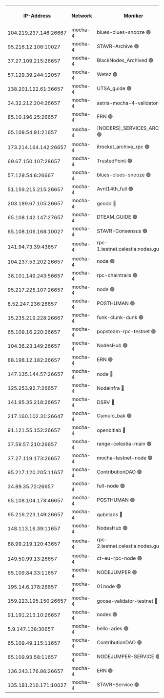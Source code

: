 


<table><tr><th>IP-Address</th><th>Network</th><th>Moniker</th><th>Latest Block Height</th><th>Earliest Block Height</th><th>Catching Up</th><th>Tx Index</th><th>Voting Power</th><th>Version</th><th>Scan Time</th></tr><tr><td>104.219.237.146:26667</td><td>mocha-4</td><td>blues-clues-snooze 🟢</td><td>2986738</td><td>1</td><td>False</td><td>off</td><td>0</td><td>2.2.0</td><td>2024-10-24T07:42:54.633041361UTC</td></tr><tr><td>95.216.12.106:10027</td><td>mocha-4</td><td>STAVR-Archive 🟢</td><td>2986738</td><td>1</td><td>False</td><td>on</td><td>0</td><td>2.3.0</td><td>2024-10-24T07:42:59.261984641UTC</td></tr><tr><td>37.27.109.215:26657</td><td>mocha-4</td><td>BlackNodes_Archived 🟢</td><td>2986739</td><td>1</td><td>False</td><td>off</td><td>0</td><td>2.1.2</td><td>2024-10-24T07:43:03.950715494UTC</td></tr><tr><td>57.129.39.244:12057</td><td>mocha-4</td><td>Wetez 🟢</td><td>2986739</td><td>1</td><td>False</td><td>off</td><td>0</td><td>2.3.0</td><td>2024-10-24T07:43:04.368872369UTC</td></tr><tr><td>138.201.122.61:36657</td><td>mocha-4</td><td>UTSA_guide 🟢</td><td>2986739</td><td>1</td><td>False</td><td>on</td><td>0</td><td>2.3.0</td><td>2024-10-24T07:43:06.822528102UTC</td></tr><tr><td>34.32.212.204:26657</td><td>mocha-4</td><td>astria-mocha-4-validator-1 🔴</td><td>2986739</td><td>1</td><td>False</td><td>on</td><td>10509044</td><td>2.2.0-arabica</td><td>2024-10-24T07:43:07.269829880UTC</td></tr><tr><td>85.10.196.25:26657</td><td>mocha-4</td><td>ERN 🟢</td><td>2986740</td><td>1</td><td>False</td><td>off</td><td>0</td><td>2.3.0</td><td>2024-10-24T07:43:13.821118196UTC</td></tr><tr><td>65.109.54.91:21657</td><td>mocha-4</td><td>[NODERS]_SERVICES_ARCHIVE 🟢</td><td>2986742</td><td>1</td><td>False</td><td>on</td><td>0</td><td>2.2.0-arabica</td><td>2024-10-24T07:43:38.460940372UTC</td></tr><tr><td>173.214.164.142:26657</td><td>mocha-4</td><td>itrocket_archive_rpc 🟢</td><td>2986743</td><td>1</td><td>False</td><td>on</td><td>0</td><td>2.3.0</td><td>2024-10-24T07:43:52.955806476UTC</td></tr><tr><td>69.67.150.107:28657</td><td>mocha-4</td><td>TrustedPoint 🟢</td><td>2986744</td><td>1</td><td>False</td><td>on</td><td>0</td><td>2.3.0</td><td>2024-10-24T07:44:06.584771511UTC</td></tr><tr><td>57.129.54.6:26667</td><td>mocha-4</td><td>blues-clues-snooze 🟢</td><td>2986744</td><td>1</td><td>False</td><td>off</td><td>0</td><td>2.2.0</td><td>2024-10-24T07:44:11.663707474UTC</td></tr><tr><td>51.159.215.215:26657</td><td>mocha-4</td><td>Avril14th_full 🟢</td><td>2986747</td><td>1</td><td>False</td><td>on</td><td>0</td><td>2.2.0-arabica</td><td>2024-10-24T07:44:38.150885719UTC</td></tr><tr><td>203.189.67.105:26657</td><td>mocha-4</td><td>geodd 🔴</td><td>2986747</td><td>1</td><td>False</td><td>on</td><td>100169</td><td>2.3.0</td><td>2024-10-24T07:44:41.105496566UTC</td></tr><tr><td>65.108.142.147:27657</td><td>mocha-4</td><td>DTEAM_GUIDE 🟢</td><td>2986747</td><td>1</td><td>False</td><td>on</td><td>0</td><td>2.2.0-arabica</td><td>2024-10-24T07:44:43.588050659UTC</td></tr><tr><td>65.108.106.168:10027</td><td>mocha-4</td><td>STAVR-Consensus 🟢</td><td>2986749</td><td>1</td><td>False</td><td>on</td><td>0</td><td>2.3.0</td><td>2024-10-24T07:45:08.481404355UTC</td></tr><tr><td>141.94.73.39:43657</td><td>mocha-4</td><td>rpc-1.testnet.celestia.nodes.guru 🟢</td><td>2986750</td><td>1</td><td>False</td><td>off</td><td>0</td><td>2.3.0</td><td>2024-10-24T07:45:19.985252330UTC</td></tr><tr><td>104.237.53.202:26657</td><td>mocha-4</td><td>node 🟢</td><td>2986750</td><td>1</td><td>False</td><td>on</td><td>0</td><td>2.3.0</td><td>2024-10-24T07:45:23.656484373UTC</td></tr><tr><td>38.101.149.243:56657</td><td>mocha-4</td><td>rpc-chaintrails 🟢</td><td>2986751</td><td>1</td><td>False</td><td>on</td><td>0</td><td>2.3.0</td><td>2024-10-24T07:45:27.040731536UTC</td></tr><tr><td>95.217.225.107:26657</td><td>mocha-4</td><td>node 🟢</td><td>2986751</td><td>1</td><td>False</td><td>on</td><td>0</td><td>2.3.0</td><td>2024-10-24T07:45:27.846422262UTC</td></tr><tr><td>8.52.247.236:26657</td><td>mocha-4</td><td>POSTHUMAN 🟢</td><td>2986751</td><td>1</td><td>False</td><td>on</td><td>0</td><td>2.3.0</td><td>2024-10-24T07:45:32.951610123UTC</td></tr><tr><td>15.235.219.228:26667</td><td>mocha-4</td><td>funk-clunk-dunk 🟢</td><td>2986752</td><td>1</td><td>False</td><td>off</td><td>0</td><td>2.2.0</td><td>2024-10-24T07:45:45.197615950UTC</td></tr><tr><td>65.109.16.220:26657</td><td>mocha-4</td><td>popsteam-rpc-testnet 🟢</td><td>2986753</td><td>1</td><td>False</td><td>on</td><td>0</td><td>2.3.0</td><td>2024-10-24T07:45:52.319260335UTC</td></tr><tr><td>104.36.23.149:26657</td><td>mocha-4</td><td>NodesHub 🟢</td><td>2986753</td><td>1</td><td>False</td><td>on</td><td>0</td><td>2.3.0</td><td>2024-10-24T07:45:59.311267494UTC</td></tr><tr><td>88.198.12.182:26657</td><td>mocha-4</td><td>ERN 🟢</td><td>2986754</td><td>1</td><td>False</td><td>off</td><td>0</td><td>2.2.0-arabica</td><td>2024-10-24T07:46:05.806167935UTC</td></tr><tr><td>147.135.144.57:26657</td><td>mocha-4</td><td>node 🔴</td><td>2986748</td><td>620162</td><td>False</td><td>off</td><td>3000190</td><td>2.2.0-arabica</td><td>2024-10-24T07:45:00.613986198UTC</td></tr><tr><td>125.253.92.7:26657</td><td>mocha-4</td><td>Nodeinfra 🔴</td><td>2986740</td><td>2070001</td><td>False</td><td>on</td><td>500001</td><td>2.2.0-arabica</td><td>2024-10-24T07:43:23.546664352UTC</td></tr><tr><td>141.95.35.218:26657</td><td>mocha-4</td><td>DSRV 🔴</td><td>2986750</td><td>2070001</td><td>False</td><td>off</td><td>3881381</td><td>2.3.0</td><td>2024-10-24T07:45:20.316175679UTC</td></tr><tr><td>217.160.102.31:26647</td><td>mocha-4</td><td>Cumulo_bak 🟢</td><td>2986749</td><td>2300001</td><td>False</td><td>on</td><td>0</td><td>2.3.0</td><td>2024-10-24T07:45:01.497670989UTC</td></tr><tr><td>91.121.55.152:26657</td><td>mocha-4</td><td>openbitlab 🔴</td><td>2986740</td><td>2533260</td><td>False</td><td>off</td><td>501058</td><td>2.2.0-arabica</td><td>2024-10-24T07:43:16.303282387UTC</td></tr><tr><td>37.59.57.210:26657</td><td>mocha-4</td><td>range-celestia-main 🟢</td><td>2986754</td><td>2589477</td><td>False</td><td>off</td><td>0</td><td>2.1.2</td><td>2024-10-24T07:46:08.744389041UTC</td></tr><tr><td>37.27.119.173:26657</td><td>mocha-4</td><td>mocha-testnet-node 🟢</td><td>2986749</td><td>2631379</td><td>False</td><td>on</td><td>0</td><td>2.3.0</td><td>2024-10-24T07:45:08.038004119UTC</td></tr><tr><td>95.217.120.205:11657</td><td>mocha-4</td><td>ContributionDAO 🟢</td><td>2986751</td><td>2723055</td><td>False</td><td>on</td><td>0</td><td>2.2.0-arabica</td><td>2024-10-24T07:45:26.174165242UTC</td></tr><tr><td>34.89.35.72:26657</td><td>mocha-4</td><td>full-node 🟢</td><td>2986751</td><td>2766149</td><td>False</td><td>on</td><td>0</td><td>2.1.2</td><td>2024-10-24T07:45:35.864088811UTC</td></tr><tr><td>65.108.104.178:46657</td><td>mocha-4</td><td>POSTHUMAN 🟢</td><td>2986742</td><td>2818501</td><td>False</td><td>off</td><td>0</td><td>2.1.2</td><td>2024-10-24T07:43:42.945369061UTC</td></tr><tr><td>95.216.223.149:26657</td><td>mocha-4</td><td>qubelabs 🔴</td><td>2986754</td><td>2838021</td><td>False</td><td>on</td><td>64651713</td><td>2.3.0</td><td>2024-10-24T07:46:08.332512048UTC</td></tr><tr><td>148.113.16.39:11657</td><td>mocha-4</td><td>NodesHub 🟢</td><td>2986745</td><td>2865811</td><td>False</td><td>on</td><td>0</td><td>2.3.0</td><td>2024-10-24T07:44:16.739975793UTC</td></tr><tr><td>88.99.219.120:43657</td><td>mocha-4</td><td>rpc-2.testnet.celestia.nodes.guru 🟢</td><td>2986748</td><td>2866275</td><td>False</td><td>on</td><td>0</td><td>2.3.0</td><td>2024-10-24T07:45:01.014476685UTC</td></tr><tr><td>149.50.99.13:26657</td><td>mocha-4</td><td>ct-eu-rpc-node 🟢</td><td>2986751</td><td>2906501</td><td>False</td><td>on</td><td>0</td><td>2.3.0</td><td>2024-10-24T07:45:33.357283660UTC</td></tr><tr><td>65.109.84.33:11657</td><td>mocha-4</td><td>NODEJUMPER 🟢</td><td>2986751</td><td>2921400</td><td>False</td><td>off</td><td>0</td><td>2.2.0-arabica</td><td>2024-10-24T07:45:27.453161144UTC</td></tr><tr><td>195.14.6.178:26657</td><td>mocha-4</td><td>01node 🟢</td><td>2986746</td><td>2943001</td><td>False</td><td>on</td><td>0</td><td>2.3.0</td><td>2024-10-24T07:44:33.681805298UTC</td></tr><tr><td>159.223.195.150:26657</td><td>mocha-4</td><td>goose-validator-testnet 🔴</td><td>2986753</td><td>2944088</td><td>False</td><td>on</td><td>4014</td><td>2.2.0-arabica</td><td>2024-10-24T07:45:55.571906697UTC</td></tr><tr><td>91.191.213.10:26657</td><td>mocha-4</td><td>nodex 🟢</td><td>2986743</td><td>2954501</td><td>False</td><td>on</td><td>0</td><td>2.3.0</td><td>2024-10-24T07:43:48.097271516UTC</td></tr><tr><td>5.9.147.138:30657</td><td>mocha-4</td><td>hello-aries 🟢</td><td>2986744</td><td>2984501</td><td>False</td><td>off</td><td>0</td><td>2.3.0</td><td>2024-10-24T07:44:01.585186434UTC</td></tr><tr><td>65.109.49.115:11657</td><td>mocha-4</td><td>ContributionDAO 🟢</td><td>2986744</td><td>2985329</td><td>False</td><td>off</td><td>0</td><td>2.2.0-arabica</td><td>2024-10-24T07:44:07.091629178UTC</td></tr><tr><td>65.109.93.58:11657</td><td>mocha-4</td><td>NODEJUMPER-SERVICE 🟢</td><td>2986755</td><td>2985400</td><td>False</td><td>off</td><td>0</td><td>2.2.0-arabica</td><td>2024-10-24T07:46:17.587046460UTC</td></tr><tr><td>136.243.176.86:26657</td><td>mocha-4</td><td>ERN 🟢</td><td>2986750</td><td>2985501</td><td>False</td><td>off</td><td>0</td><td>2.3.0</td><td>2024-10-24T07:45:22.723475061UTC</td></tr><tr><td>135.181.210.171:10027</td><td>mocha-4</td><td>STAVR-Service 🟢</td><td>2986750</td><td>2986001</td><td>False</td><td>on</td><td>0</td><td>2.3.0</td><td>2024-10-24T07:45:17.554049405UTC</td></tr></table>